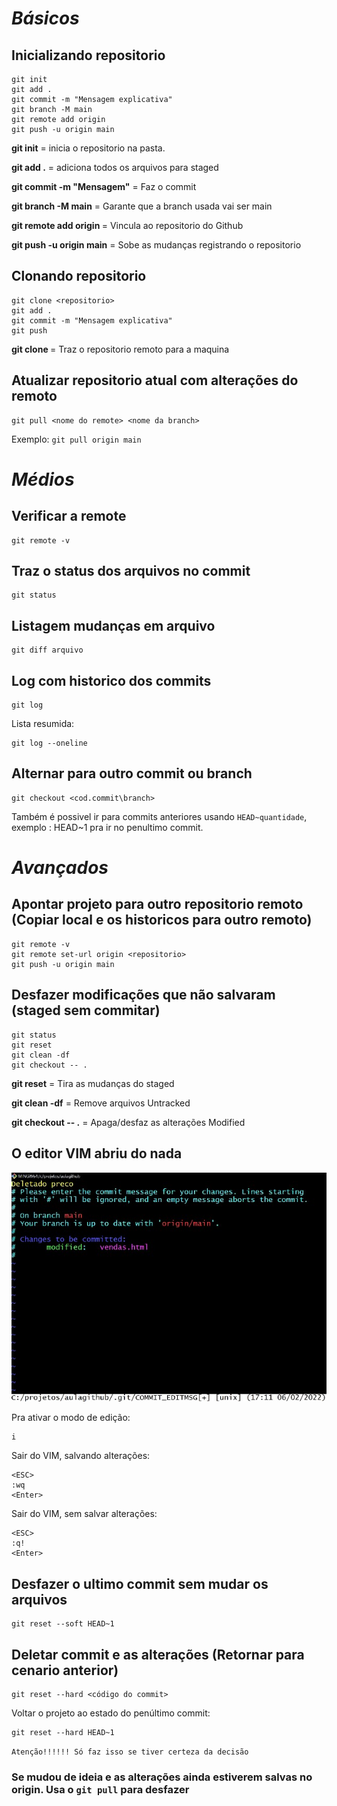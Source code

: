 # *Básicos*
## Inicializando repositorio
```
git init
git add .
git commit -m "Mensagem explicativa"
git branch -M main
git remote add origin 
git push -u origin main
```

**git init** = inicia o repositorio na pasta.

**git add .** = adiciona todos os arquivos para staged

**git commit -m "Mensagem"** = Faz o commit

**git branch -M main**  = Garante que a branch usada vai ser main

**git remote add origin <repositorio>** = Vincula ao repositorio do Github

**git push -u origin main** = Sobe as mudanças registrando o repositorio

## Clonando repositorio
```
git clone <repositorio>
git add .
git commit -m "Mensagem explicativa"
git push
```
**git clone <repostorio>** = Traz o repositorio remoto para a maquina

## Atualizar repositorio atual com alterações do remoto
```
git pull <nome do remote> <nome da branch>
```

Exemplo: `git pull origin main`

# *Médios*
## Verificar a remote
```
git remote -v
```

## Traz o status dos arquivos no commit
```
git status
```

## Listagem mudanças em arquivo
```
git diff arquivo
```

## Log com historico dos commits
```
git log
``` 
Lista resumida:
```
git log --oneline
```

## Alternar para outro commit ou branch
```
git checkout <cod.commit\branch>
```
Também é possivel ir para commits anteriores usando `HEAD~quantidade`, exemplo : HEAD~1 pra ir no penultimo commit.

# *Avançados*
## Apontar projeto para outro repositorio remoto (Copiar local e os historicos para outro remoto)
```
git remote -v
git remote set-url origin <repositorio>
git push -u origin main
```

## Desfazer modificações que não salvaram (staged sem commitar) 
```
git status
git reset
git clean -df
git checkout -- .
```
**git reset** = Tira as mudanças do staged 

**git clean -df** = Remove arquivos Untracked

**git checkout -- .** = Apaga/desfaz as alterações Modified

## O editor VIM abriu do nada
![editorVIM](editorVIM.jpg)

Pra ativar o modo de edição:
```
i
```

Sair do VIM, salvando alterações:
```
<ESC>
:wq
<Enter>
```

Sair do VIM, sem salvar alterações:
```
<ESC>
:q!
<Enter>
```

## Desfazer o ultimo commit sem mudar os arquivos
```
git reset --soft HEAD~1
```

## Deletar commit e as alterações (Retornar para cenario anterior)
```
git reset --hard <código do commit>
```

Voltar o projeto ao estado do penúltimo commit:
```
git reset --hard HEAD~1
```
`Atenção!!!!!!
Só faz isso se tiver certeza da decisão`

### Se mudou de ideia e as alterações ainda estiverem salvas no origin. Usa o `git pull` para desfazer